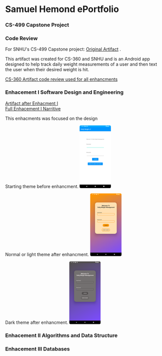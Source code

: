 # **Samuel Hemond ePortfolio**

### CS-499 Capstone Project

### Code Review
For SNHU's CS-499 Capstone project:
[Original Artifact](https://github.com/Igthife/Igthife.github.io/tree/main/CS360ArtifactSamuelHemond)
.

This artifact was created for CS-360 and SNHU and is an Android app
 designed to help track daily weight measurements of a user and then text
 the user when their desired weight is hit.

[CS-360 Artifact code review used for all enhancments](https://youtu.be/2A69vkAXrOA "code review used for all enhancments")<br/>

### Enhacement I Software Design and Engineering
[Artifact after Enhacment I](https://github.com/Igthife/Igthife.github.io/tree/Enhancment-1-Software-Design "Artifact after Enhacment I")<br/>
[Full Enhacement I Narritive](CS-499_Milestone_Two_Narrative.docx)

This enhacments was focused on the design 

Starting theme before enhancment.
<img src="Pictures/Screenshot_Starting_Theme.png" width="100">

Normal or light theme after enhancment.
<img src="Pictures/Screenshot_Main_Theme.png" width="100">

Dark theme after enhancment.
<img src="Pictures/Screenshot_Dark_Theme.png" width="100">

### Enhacement II Algorithms and Data Structure

### Enhacement III Databases

